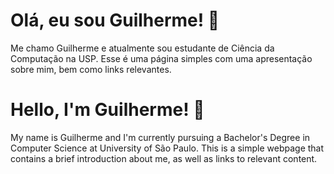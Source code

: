 # Olá, eu sou Guilherme! 👋
Me chamo Guilherme e atualmente sou estudante de Ciência da Computação na USP. Esse é uma página simples com uma apresentação sobre mim, bem como links relevantes.

# Hello, I'm Guilherme! 👋
My name is Guilherme and I'm currently pursuing a Bachelor's Degree in Computer Science at University of São Paulo. This is a simple webpage that contains a brief introduction about me, as well as links to relevant content.